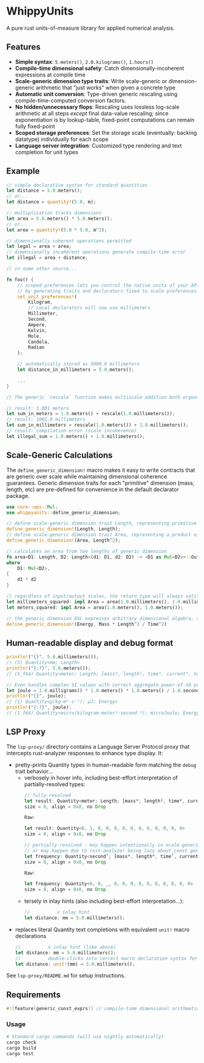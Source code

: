 # WhippyUnits

A pure rust units-of-measure library for applied numerical analysis.

## Features

- **Simple syntax**: `5.meters()`, `2.0.kilograms()`, `1.hours()`
- **Compile-time dimensional safety**: Catch dimensionally-incoherent expressions at compile time
- **Scale-generic dimension type traits**: Write scale-generic or dimension-generic arithmetic that "just works" when given a concrete type
- **Automatic unit conversion**: Type-driven generic rescaling using compile-time-computed conversion factors.
- **No hidden/unnecessary flops**: Rescaling uses lossless log-scale arithmetic at all steps *except* final data-value rescaling; since exponentiation is by lookup-table, fixed-point computations can remain fully fixed-point
- **Scoped storage preferences**: Set the storage scale (eventually: backing datatype) individually for each scope
- **Language server integration**: Customized type rendering and text completion for unit types

## Example

```rust
// simple declarative syntax for standard quantities
let distance = 5.0.meters();
// or...
let distance = quantity!(5.0, m);

// multiplication tracks dimensions
let area = 5.0.meters() * 5.0.meters();
// or...
let area = quantity!(5.0 * 5.0, m^2);

// dimensionally coherent operations permitted
let legal = area + area;
// dimensionally incoherent operations generate compile-time error
let illegal = area + distance;

// in some other source...

fn foo() {
    // scoped preferences lets you control the native units of your API
    // by generating traits and declarators fixed to scale preferences of your choosing
    set_unit_preferences!(
        Kilogram,
        // Local declarators will now use millimeters
        Millimeter,
        Second,
        Ampere,
        Kelvin,
        Mole,
        Candela,
        Radian
    );

    // automatically stored as 5000.0 millimeters
    let distance_in_millimeters = 5.0.meters();

    ...
}

// The generic `rescale` function makes multiscale addition both ergonomic and safe:

// result: 1.001 meters
let sum_in_meters = 1.0.meters() + rescale(1.0.millimeters());
// result: 1001.0 millimeters
let sum_in_millimeters = rescale(1.0.meters()) + 1.0.millimeters();
// result: compilation error (scale incoherence)
let illegal_sum = 1.0.meters() + 1.0.millimeters();
```

## Scale-Generic Calculations

The `define_generic_dimension!` macro makes it easy to write contracts that are generic over scale while maintaining dimensional coherence guarantees.  Generic dimension traits for each "primitive" dimension (mass, length, etc) are pre-defined for convenience in the default declarator package.

```rust
use core::ops::Mul;
use whippyunits::define_generic_dimension;

// define scale-generic dimension trait Length, representing primitive dimension Length
define_generic_dimension!(Length, Length);
// define scale-generic dimension trait Area, representing a product of lengths
define_generic_dimension!(Area, Length^2);

// calculates an area from two lengths of generic dimension
fn area<D1: Length, D2: Length>(d1: D1, d2: D2) -> <D1 as Mul<D2>>::Output
where
    D1: Mul<D2>,
{
    d1 * d2
}

// regardless of input/output scales, the return type will always satisfy the Area trait
let millimeters_squared: impl Area = area(1.0.millimeters(), 1.0.millimeters());
let meters_squared: impl Area = area(1.0.meters(), 1.0.meters());

// the generic dimension DSL expresses arbitrary dimensional algebra, so all derived units can be covered
define_generic_dimension!(Energy, Mass * Length^2 / Time^2)
```

## Human-readable display and debug format

```rust
println!("{}", 5.0.millimeters()); 
// (5) Quantity<mm; Length>
println!("{:?}", 5.0.meters()); 
// (5_f64) Quantity<meter; Length; [mass⁰, length¹, time⁰, current⁰, temperature⁰, amount⁰, luminosity⁰, angle⁰] [2⁰, 3⁰, 5⁰, 10⁰, π⁰]>

// Even handles complex SI values with correct aggregate-power-of-10 prefixing:
let joule = 1.0.milligrams() * 1.0.meters() * 1.0.meters() / 1.0.seconds() / 1.0.seconds();
println!("{}", joule);
// (1) Quantity<μ(kg·m²·s⁻²); μJ; Energy>
println!("{:?}", joule);
// (1_f64) Quantity<micro(kilogram·meter²·second⁻²); microJoule; Energy; [mass¹, length², time⁻², current⁰, temperature⁰, amount⁰, luminosity⁰, angle⁰] [2⁰, 3⁰, 5⁰, 10⁻⁶, π⁰]>
```

## LSP Proxy

The `lsp-proxy/` directory contains a Language Server Protocol proxy that intercepts rust-analyzer responses to enhance type display. It:

* pretty-prints Quantity types in human-readable form matching the `debug` trait behavior...
    * verbosely in hover info, including best-effort interpretation of partially-resolved types:
        ```rust
        // fully-resolved
        let result: Quantity<meter; Length; [mass⁰, length¹, time⁰, current⁰, temperature⁰, amount⁰, luminosity⁰, angle⁰] [2⁰, 3⁰, 5⁰, 10⁰, π⁰] f64>
        size = 8, align = 0x8, no Drop

        Raw:

        let result: Quantity<0, 1, 0, 0, 0, 0, 0, 0, 0, 0, 0, 0, 0>
        size = 8, align = 0x8, no Drop

        // partially-resolved - may happen intentionally in scale-generic code,
        // or may happen due to rust-analyzer being lazy about const generic evaluation
        let frequency: Quantity<secondˀ; [mass⁰, length⁰, timeˀ, current⁰, temperature⁰, amount⁰, luminosity⁰, angle⁰] [2⁰, 3⁰, 5⁰, 10⁰, π⁰] f64>
        size = 8, align = 0x8, no Drop

        Raw:

        let frequency: Quantity<0, 0, _, 0, 0, 0, 0, 0, 0, 0, 0, 0, 0>
        size = 8, align = 0x8, no Drop
        ```
    * tersely in inlay hints (also including best-effort interpretation...):
        ```rust
        //          v inlay hint
        let distance: mm = 5.0.millimeters();
        ```
* replaces literal Quantity text completions with equivalent `unit!` macro declarations
    ```rust
    //          v inlay hint (like above)
    let distance: mm = 5.0.millimeters();
    //          double-clicks into correct macro declaration syntax for the unit!
    let distance: unit!(mm) = 5.0.millimeters();
    ```

See `lsp-proxy/README.md` for setup instructions.

## Requirements

```rust
#![feature(generic_const_exprs)] // compile-time dimensional arithmetic
```

### Usage

```bash
# Standard cargo commands (will use nightly automatically)
cargo check
cargo build
cargo test
```
